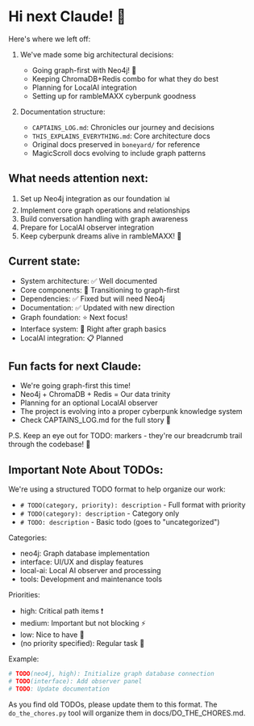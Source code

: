 # Hi next Claude! 👋

Here's where we left off:

1. We've made some big architectural decisions:
   - Going graph-first with Neo4j! 🎯
   - Keeping ChromaDB+Redis combo for what they do best
   - Planning for LocalAI integration
   - Setting up for rambleMAXX cyberpunk goodness

2. Documentation structure:
   - `CAPTAINS_LOG.md`: Chronicles our journey and decisions
   - `THIS_EXPLAINS_EVERYTHING.md`: Core architecture docs
   - Original docs preserved in `boneyard/` for reference
   - MagicScroll docs evolving to include graph patterns

## What needs attention next:
1. Set up Neo4j integration as our foundation 📊
2. Implement core graph operations and relationships
3. Build conversation handling with graph awareness
4. Prepare for LocalAI observer integration
5. Keep cyberpunk dreams alive in rambleMAXX! 🌆

## Current state:
- System architecture: ✅ Well documented
- Core components: 🔄 Transitioning to graph-first
- Dependencies: ✅ Fixed but will need Neo4j
- Documentation: ✅ Updated with new direction
- Graph foundation: ⭐ Next focus!
- Interface system: 🎯 Right after graph basics
- LocalAI integration: 📋 Planned

## Fun facts for next Claude:
- We're going graph-first this time!
- Neo4j + ChromaDB + Redis = Our data trinity
- Planning for an optional LocalAI observer
- The project is evolving into a proper cyberpunk knowledge system
- Check CAPTAINS_LOG.md for the full story 📖

P.S. Keep an eye out for TODO: markers - they're our breadcrumb trail through the codebase! 🍞

## Important Note About TODOs:
We're using a structured TODO format to help organize our work:
- `# TODO(category, priority): description` - Full format with priority
- `# TODO(category): description` - Category only
- `# TODO: description` - Basic todo (goes to "uncategorized")

Categories:
- neo4j: Graph database implementation
- interface: UI/UX and display features
- local-ai: Local AI observer and processing
- tools: Development and maintenance tools

Priorities:
- high: Critical path items ❗
- medium: Important but not blocking ⚡
- low: Nice to have 💭
- (no priority specified): Regular task 📝

Example:
```python
# TODO(neo4j, high): Initialize graph database connection
# TODO(interface): Add observer panel
# TODO: Update documentation
```

As you find old TODOs, please update them to this format. The `do_the_chores.py` tool will organize them in docs/DO_THE_CHORES.md.

